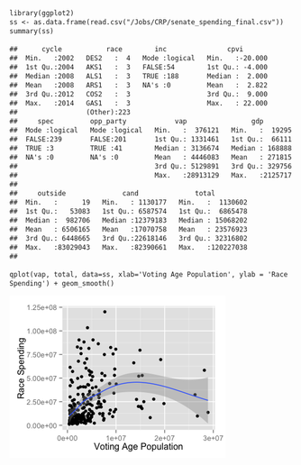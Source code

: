     library(ggplot2)
    ss <- as.data.frame(read.csv("/Jobs/CRP/senate_spending_final.csv"))
    summary(ss)

    ##      cycle           race        inc               cpvi        
    ##  Min.   :2002   DES2   :  4   Mode :logical   Min.   :-20.000  
    ##  1st Qu.:2004   AKS1   :  3   FALSE:54        1st Qu.: -4.000  
    ##  Median :2008   ALS1   :  3   TRUE :188       Median :  2.000  
    ##  Mean   :2008   ARS1   :  3   NA's :0         Mean   :  2.822  
    ##  3rd Qu.:2012   COS2   :  3                   3rd Qu.:  9.000  
    ##  Max.   :2014   GAS1   :  3                   Max.   : 22.000  
    ##                 (Other):223                                    
    ##     spec         opp_party            vap                gdp         
    ##  Mode :logical   Mode :logical   Min.   :  376121   Min.   :  19295  
    ##  FALSE:239       FALSE:201       1st Qu.: 1331461   1st Qu.:  66111  
    ##  TRUE :3         TRUE :41        Median : 3136674   Median : 168888  
    ##  NA's :0         NA's :0         Mean   : 4446083   Mean   : 271815  
    ##                                  3rd Qu.: 5129891   3rd Qu.: 329756  
    ##                                  Max.   :28913129   Max.   :2125717  
    ##                                                                      
    ##     outside              cand              total          
    ##  Min.   :      19   Min.   : 1130177   Min.   :  1130602  
    ##  1st Qu.:   53083   1st Qu.: 6587574   1st Qu.:  6865478  
    ##  Median :  982706   Median :12379183   Median : 15068202  
    ##  Mean   : 6506165   Mean   :17070758   Mean   : 23576923  
    ##  3rd Qu.: 6448665   3rd Qu.:22618146   3rd Qu.: 32316802  
    ##  Max.   :83029043   Max.   :82390661   Max.   :120227038  
    ## 

    qplot(vap, total, data=ss, xlab='Voting Age Population', ylab = 'Race Spending') + geom_smooth()

![](2015-03-11-rtest-2_files/figure-markdown_strict/qplot-1.png)
